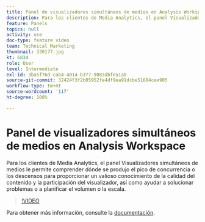 ```yaml
---
title: Panel de visualizadores simultáneos de medios en Analysis Workspace
description: Para los clientes de Media Analytics, el panel Visualizadores simultáneos de medios le permite comprender dónde se produjo el pico de concurrencia o los descensos para proporcionar un valioso conocimiento de la calidad del contenido y la participación del visualizador, así como ayudar a solucionar problemas o a planificar el volumen o la escala.
feature: Panels
topics: null
activity: use
doc-type: feature video
team: Technical Marketing
thumbnail: 330177.jpg
kt: 6834
role: User
level: Intermediate
exl-id: 3ba5f76d-cab4-4014-b377-9083dbfea1a0
source-git-commit: 32424f3f2b05952fe4df9ea91dcbe51684cee905
workflow-type: tm+mt
source-wordcount: '117'
ht-degree: 100%

---
```


# Panel de visualizadores simultáneos de medios en Analysis Workspace

Para los clientes de Media Analytics, el panel Visualizadores simultáneos de medios le permite comprender dónde se produjo el pico de concurrencia o los descensos para proporcionar un valioso conocimiento de la calidad del contenido y la participación del visualizador, así como ayudar a solucionar problemas o a planificar el volumen o la escala.

>[!VIDEO](https://video.tv.adobe.com/v/330177/?quality=12&learn=on)

Para obtener más información, consulte la [documentación](https://experienceleague.adobe.com/docs/analytics/analyze/analysis-workspace/panels/media-concurrent-viewers.html?lang=es#analysis-workspace).
